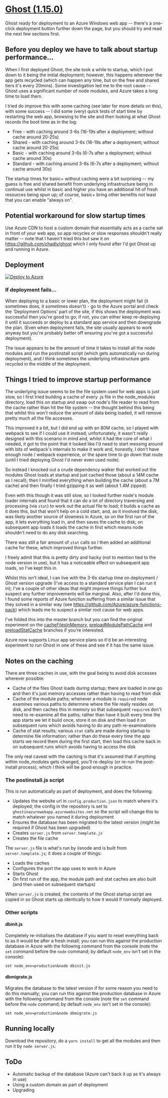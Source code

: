 # [Ghost (1.15.0)](https://github.com/TryGhost/Ghost)

Ghost ready for deployment to an Azure Windows web app -- there's a one-click deployment button further down the page, but you should try and read the next few sections first.

## Before you deploy we have to talk about startup performance...

When I first deployed Ghost, the site took a while to startup, which I put down to it being the initial deployment; however, this happens whenever the app gets recycled (which can happen any time, but on the free and shared tiers it's every 20mins). Some investigation led me to the root cause -- Ghost uses a significant number of node modules, and Azure takes a long time to load them.

I tried do improve this with some caching (see later for more details on this), with some success -- I did some (very) quick tests of start time by restarting the web app, browsing to the site and then looking at what Ghost records the boot time as in the log:

* Free - with caching around 3-6s (16-19s after a deployment; without cache around 20-25s)
* Shared - with caching around 3-6s (16-19s after a deployment; without cache around 20-25s)
* Basic - with caching around 3-6s (6-7s after a deployment; without cache around 30s)
* Standard - with caching around 3-6s (6-7s after a deployment; without cache around 30s)

The startup times for basic+ without caching were a bit surprising -- my guess is free and shared benefit from underlying infrastructure being in continual use whilst in basic and higher you have an additional hit of fresh resources being spun up; of course, basic+ bring other benefits not least that you can enable "always on".

## Potential workaround for slow startup times

Use Azure CDN to host a custom domain that essentially acts as a cache sat in front of your web app, so app recycles or slow responses shouldn't really matter -- note that I haven't tried this but saw it on <https://github.com/chadly/ghost> which I only found after I'd got Ghost up and running in Azure.

## Deployment

[![Deploy to Azure](http://azuredeploy.net/deploybutton.png)](https://azuredeploy.net/)

### If deployment fails...

When deploying to a basic or lower plan, the deployment might fail (it sometimes does, it sometimes doesn't) - go to the Azure portal and check the 'Deployment Options' part of the site, if this shows the deployment was successful then you're good to go; if not, you can either keep re-deploying it until it succeeds or deploy to a standard app service and then downgrade the plan. (Even when deployment fails, the site usually appears to work anyway but you're probably better off ensuring you've got a successful deployment).

The issue appears to be the amount of time it takes to install all the node modules and run the postinstall script (which gets automatically run during deployment), and I think sometimes the underlying infrastructure gets recycled in the middle of the deployment.

## Things I tried to improve startup performance

The underlying issue seems to be the file system used for web apps is just slow, so I first tried building a cache of every .js file in the node_modules directory, load this on startup and swap out node's file reader to read from the cache rather than hit the file system -- the thought behind this being that whilst this won't reduce the amount of data being loaded, it will remove pretty much all the file accesses.

This improved it a bit, but I did end up with an 80M cache, so I played with webpack to see if I could use it instead; unfortunately, it wasn't really designed with this scenario in mind and, whilst it had the core of what I needed, it got to the point that it looked like I'd need to start messing around with bits of webpack's internals to make it work and, honestly, I don't have enough node / webpack experience, or the spare time to go down that route (until I tried deploying Ghost I'd never even used node).

So instead I knocked out a crude dependency walker that worked out the modules Ghost loads at startup and just cached those (about a 14M cache as I recall); then I minified everything when building the cache (about a 7M cache) and then finally I tried gzipping it as well (about 1.4M zipped).

Even with this though it was still slow, so I looked further node's module loader internals and found that it can do a lot of directory traversing and processing (via `stat`) to work out the actual file to load; it builds a cache as it does this, but that won't help on a cold start, and, as it involved the disk, was likely another source of slowness in Azure, so on the first run of the app, it lets everything load in, and then saves the cache to disk; on subsequent app loads it loads the cache in first which means node shouldn't need to do any disk searching.

There was still a fair amount of `stat` calls so I then added an additional cache for these, which improved things further.

I freely admit that this is pretty dirty and hacky (not to mention tied to the node version in use), but it has a noticeable effect on subsequent app loads, so I've kept this in.

Whilst this isn't ideal, I can live with the 3-6s startup time on deployment / Ghost version upgrade (I've access to a standard service plan I can run it in); I've a couple of other ideas that might improve things further but suspect any further improvements will be marginal. Also, after I'd done this, I found some reports of Azure function suffering from a similar issue that they solved in a similar way (see <https://github.com/Azure/azure-functions-pack>) which leads me to suspect a similar root cause for web apps.

I've folded this into the master branch but you can find the original experiment on the [cacheFilesInMemory](https://github.com/gazooka/GhostInAzureWebApp/tree/cacheFilesInMemory), [preloadModulePathCache](https://github.com/gazooka/GhostInAzureWebApp/tree/preloadModulePathCache) and [preloadStatCache](https://github.com/gazooka/GhostInAzureWebApp/tree/preloadStatCache) branches if you're interested.

Azure now supports Linux app service plans so it'd be an interesting experiment to run Ghost in one of these and see if it has the same issue.

## Notes on the caching

There are three caches in use, with the goal being to avoid disk accesses wherever possible:

* Cache of the files Ghost loads during startup; there are loaded in one go and then it's just memory accesses rather than having to read from disk
* Cache of the module paths; whenever a module is `require`d node examines various paths to determine where the file really resides on disk, and then caches this in memory so that subsequent `require`s don't need to re-examine all the paths; rather than have it built every time the app starts we let it build once, store it on disk and then load it on subsequent runs which avoids having to do any path re-examinations
* Cache of stat results; various `stat` calls are made during startup to determine file information; rather than do these every time the app starts we record them during the first start, then load this cache back in on subsequent runs which avoids having to access the disk

The only real caveat with the caching is that it's assumed that if anything within node_modules gets changed, you'll re-deploy (or re-run the post-install process), which I think will be good enough in practice.

### The postinstall.js script

This is run automatically as part of deployment, and does the following:

* Updates the website url in `config.production.json` to match where it's deployed; the config in the repository is set to `ghostinazurewebapp.azurewebsites.net` so the script will change this to match whatever you named it during deployment
* Ensures the database has been migrated to the latest version (might be required if Ghost has been upgraded)
* Creates `server.js` from `server.template.js`
* Creates the file cache

The `server.js` file is what's run by iisnode and is built from `server.template.js`; it does a couple of things:

* Loads the caches
* Configures the port the app uses to work in Azure
* Starts Ghost
* On first run of the app, the module path and stat caches are also built (and then used on subsequent startups)

When `server.js` is created, the contents of the Ghost startup script are copied in so Ghost starts up identically to how it would if normally deployed.

### Other scripts

#### dbinit.js

Completely re-initialises the database if you want to reset everything back to as it would be after a fresh install; you can run this against the production database in Azure with the following command from the console (note the `set` command before the `node` command; by default `node_env` isn't set in the console):

```set node_env=production&node dbinit.js```

#### dbmigrate.js

Migrates the database to the latest version if for some reason you need to do this manually; you can run this against the production database in Azure with the following command from the console (note the `set` command before the `node` command; by default `node_env` isn't set in the console):

```set node_env=production&node dbmigrate.js```

## Running locally

Download the repository, do a `yarn install` to get all the modules and then run it by `node server.js`.

## ToDo

* Automatic backup of the database (Azure can't back it up as it's always in use)
* Using a custom domain as part of deployment
* Upgrading
